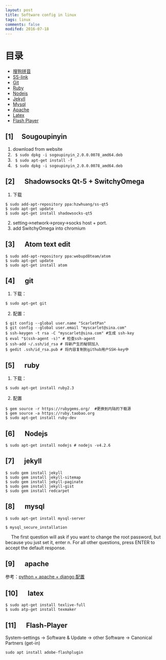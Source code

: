```yaml
---
layout: post
title: Software config in linux
tags: linux
comments: false
modifed: 2016-07-18
---
```


# 目录

* [搜狗拼音](#1)
* [SS-link](#2)
* [Git](#4)
* [Ruby](#5)
* [Nodejs](#6)
* [Jekyll](#7)
* [Mysql](#8)
* [Apache](#9)
* [Latex](#10)
* [Flash Player](#11)


### <h2 id="1"> [1] &emsp;Sougoupinyin</h2>
1. download from website
2. ``` $ sudo dpkg -i sogoupinyin_2.0.0.0078_amd64.deb```
3. ``` $ sudo apt-get install -f```
4. ``` $ sudo dpkg -i sogoupinyin_2.0.0.0078_amd64.deb```

### <h2 id="2"> [2] &emsp; Shadowsocks Qt-5 + SwitchyOmega</h2>
1. 下载

```
$ sudo add-apt-repository ppa:hzwhuang/ss-qt5
$ sudo apt-get update
$ sudo apt-get install shadowsocks-qt5
```

2. setting->network->proxy->socks host + port.
3. add SwitchyOmega into chromium

### <h2 id="3"> [3] &emsp; Atom text edit </h2>
```
$ sudo add-apt-repository ppa:webupd8team/atom
$ sudo apt-get update
$ sudo apt-get install atom
```

### <h2 id="4"> [4] &emsp; git </h2>

1. 下载：

```
$ sudo apt-get git
```
2. 配置：

```
$ git config --global user.name "ScarletPan"
$ git config --global user.email "myscarlet@sina.com"
$ ssh-keygen -t rsa -C "myscarlet@sina.com" #生成 ssh-key
$ eval "$(ssh-agent -s)" # 检查ssh-agent
$ ssh-add ~/.ssh/id_rsa # 将新产生的秘钥加入
$ gedit .ssh/id_rsa.pub # 将内容复制到github用户SSH-key中
```

### <h2 id="5"> [5] &emsp; ruby</h2>
1. 下载：

```
$ sudo apt-get install ruby2.3
```
2. 配置

```
$ gem source -r https://rubygems.org/  #更换到内陆的下载源
$ gem source -a https://ruby.taobao.org
$ sudo apt-get install ruby-dev
```

### <h2 id="6"> [6] &emsp; Nodejs </h2>
```
$ sudo apt-get install nodejs # nodejs -v4.2.6
```

### <h2 id="7"> [7] &emsp; jekyll </h2>
```
$ sudo gem install jekyll
$ sudo gem install jekyll-sitemap
$ sudo gem install jekyll-paginate
$ sudo gem install jekyll-gist
$ sudo gem install redcarpet
```

### <h2 id="8"> [8] &emsp; mysql </h2>
```
$ sudo apt-get install mysql-server
```
```
$ mysql_secure_installation
```
&emsp; The first question will ask if you want to change the root password, but because you just set it, enter n. For all other questions, press ENTER to accept the default response.

### <h2 id="9"> [9] &emsp; apache </h2>
参考：[python + apache + django 配置  ](https://www.digitalocean.com/community/tutorials/how-to-set-up-an-apache-mysql-and-python-lamp-server-without-frameworks-on-ubuntu-14-04)

### <h2 id="10"> [10] &emsp; latex </h2>
```
$ sudo apt-get install texlive-full
$ sudo atp-get install texmaker
```

### <h2 id="11"> [11] &emsp; Flash-Player </h2>
System-settings -> Software & Update -> other Software -> Canonical Partners (get-in)
```
sudo apt install adobe-flashplugin
```
